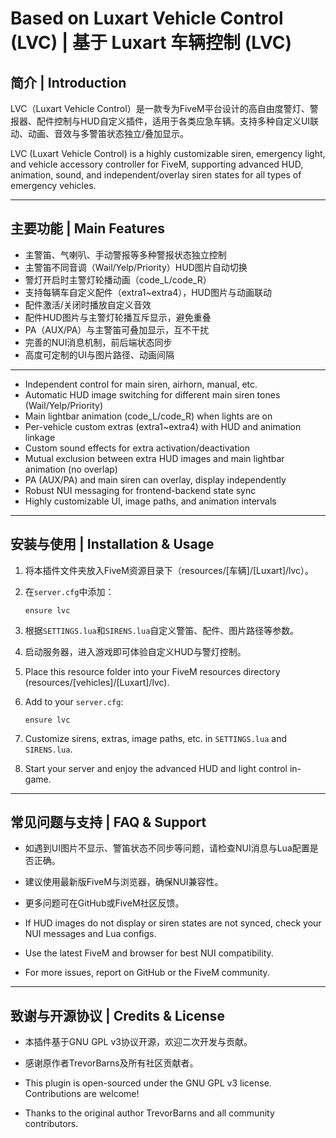 # Based on Luxart Vehicle Control (LVC) | 基于 Luxart 车辆控制 (LVC)

## 简介 | Introduction

LVC（Luxart Vehicle Control）是一款专为FiveM平台设计的高自由度警灯、警报器、配件控制与HUD自定义插件，适用于各类应急车辆。支持多种自定义UI联动、动画、音效与多警笛状态独立/叠加显示。

LVC (Luxart Vehicle Control) is a highly customizable siren, emergency light, and vehicle accessory controller for FiveM, supporting advanced HUD, animation, sound, and independent/overlay siren states for all types of emergency vehicles.

---

## 主要功能 | Main Features

- 主警笛、气喇叭、手动警报等多种警报状态独立控制
- 主警笛不同音调（Wail/Yelp/Priority）HUD图片自动切换
- 警灯开启时主警灯轮播动画（code_L/code_R）
- 支持每辆车自定义配件（extra1~extra4），HUD图片与动画联动
- 配件激活/关闭时播放自定义音效
- 配件HUD图片与主警灯轮播互斥显示，避免重叠
- PA（AUX/PA）与主警笛可叠加显示，互不干扰
- 完善的NUI消息机制，前后端状态同步
- 高度可定制的UI与图片路径、动画间隔

---

- Independent control for main siren, airhorn, manual, etc.
- Automatic HUD image switching for different main siren tones (Wail/Yelp/Priority)
- Main lightbar animation (code_L/code_R) when lights are on
- Per-vehicle custom extras (extra1~extra4) with HUD and animation linkage
- Custom sound effects for extra activation/deactivation
- Mutual exclusion between extra HUD images and main lightbar animation (no overlap)
- PA (AUX/PA) and main siren can overlay, display independently
- Robust NUI messaging for frontend-backend state sync
- Highly customizable UI, image paths, and animation intervals

---

## 安装与使用 | Installation & Usage

1. 将本插件文件夹放入FiveM资源目录下（resources/[车辆]/[Luxart]/lvc）。
2. 在`server.cfg`中添加：
   ```
   ensure lvc
   ```
3. 根据`SETTINGS.lua`和`SIRENS.lua`自定义警笛、配件、图片路径等参数。
4. 启动服务器，进入游戏即可体验自定义HUD与警灯控制。

1. Place this resource folder into your FiveM resources directory (resources/[vehicles]/[Luxart]/lvc).
2. Add to your `server.cfg`:
   ```
   ensure lvc
   ```
3. Customize sirens, extras, image paths, etc. in `SETTINGS.lua` and `SIRENS.lua`.
4. Start your server and enjoy the advanced HUD and light control in-game.

---

## 常见问题与支持 | FAQ & Support

- 如遇到UI图片不显示、警笛状态不同步等问题，请检查NUI消息与Lua配置是否正确。
- 建议使用最新版FiveM与浏览器，确保NUI兼容性。
- 更多问题可在GitHub或FiveM社区反馈。

- If HUD images do not display or siren states are not synced, check your NUI messages and Lua configs.
- Use the latest FiveM and browser for best NUI compatibility.
- For more issues, report on GitHub or the FiveM community.

---

## 致谢与开源协议 | Credits & License

- 本插件基于GNU GPL v3协议开源，欢迎二次开发与贡献。
- 感谢原作者TrevorBarns及所有社区贡献者。

- This plugin is open-sourced under the GNU GPL v3 license. Contributions are welcome!
- Thanks to the original author TrevorBarns and all community contributors.
